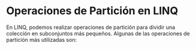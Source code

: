 # Operaciones de Partición en LINQ

En LINQ, podemos realizar operaciones de partición para dividir una colección en subconjuntos más pequeños. Algunas de las operaciones de partición más utilizadas son:

